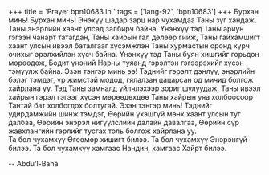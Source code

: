 +++
title = 'Prayer bpn10683 in '
tags = ['lang-92', 'bpn10683']
+++
Бурхан минь!  Бурхан минь!  Энэхүү шадар зарц нар чухамдаа Таны зүг хандаж, Таны энэрлийн хаант улсад залбирч байна.  Үнэнхүү тэд Таны ариун гэгээн чанарт татагдан, Таны хайрын гал дөлөөр гийж, Таны гайхамшигт хаант улсын ивээл баталгааг хүсэмжлэн Таны хурмастын оронд хүрч очихыг эрэлхийлэн хүсч байна.  Үнэнхүү тэд Таны буян хишгийг горьдон мөрөөдөж, Бодит үнэний Нарны туяанд гэрэлтэн гэгээрэхийг хүсэн тэмүүлж байна.  Эзэн тэнгэр минь ээ!  Тэднийг гэрэлт дэнлүү, энэрлийн бэлэг тэмдэг, үр жимстэй модод, гялалзан цацарсан од мичид болгож хайрлана уу.   Тэд Таны замналд үйлчлэхээр зориг шулуудаж, Таны ивээл хайрын гэрэл гэгээг хүсэн мөрөөдөхдөө Таны хайрын уяа холбоосоор Тантай бат холбогдох болтугай.   Эзэн тэнгэр минь!  Тэднийг удирдамжийн шинж тэмдэг, Өөрийн үхэшгүй мөнх хаант улсын туг далбаа, Өөрийн энэрэл нигүүлслийн далайн давалгаа, Өөрийн сүр жавхлангийн гэрлийг тусгах толь болгож хайрлана уу.  
Та бол чухамхүү Өгөөмөр хишигт билээ.   Та бол чухамхүү Энэрэнгүй билээ.  Та бол чухамхүү хамгаас Нандин, хамгаас Хайрт билээ.

-- Abdu'l-Bahá
